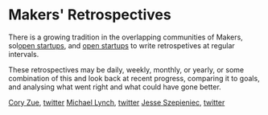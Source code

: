 # Makers' Retrospectives

There is a growing tradition in the overlapping communities of Makers, 
sol[open startups](https://hackernoon.com/what-does-it-mean-to-be-an-open-startup-f4446984189), 
and [open startups](https://www.merriam-webster.com/dictionary/solopreneur) to write retrospetives at regular intervals.

These retrospectives may be daily, weekly, monthly, or yearly, or some combination of this and look back at recent progress, 
comparing it to goals, and analysing what went right and what could have gone better.


[Cory Zue](http://www.coryzue.com/writing/), [twitter](https://twitter.com/czue)
[Michael Lynch](https://mtlynch.io/retrospectives/), [twitter](https://twitter.com/deliberatecoder)
[Jesse Szepieniec](https://jessems.com/my-january-2020-retrospective/), [twitter](https://twitter.com/jessems)
